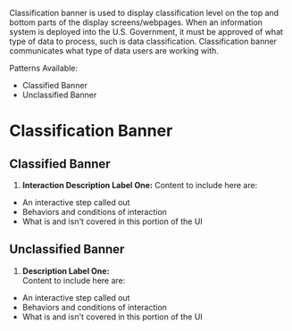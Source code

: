 Classification banner is used to display classification level on the top and bottom parts of the display screens/webpages. When an information system is deployed into the U.S. Government, it must be approved of what type of data to process, such is data classification. Classification banner communicates what type of data users are working with. 


Patterns Available:
* Classified Banner
* Unclassified Banner

# Classification Banner

## Classified Banner
<!-- ![Title of Image](img/image-name-goes-here.jpg) -->

  1. **Interaction Description Label One:**
  Content to include here are:
  -  An interactive step called out
  -  Behaviors and conditions of interaction
  -  What is and isn't covered in this portion of the UI


## Unclassified Banner

<!-- ![Title of Image2](img/image-name-goes-here-2.jpg) -->

1. **Description Label One:**  
Content to include here are:
-  An interactive step called out
-  Behaviors and conditions of interaction
-  What is and isn't covered in this portion of the UI
